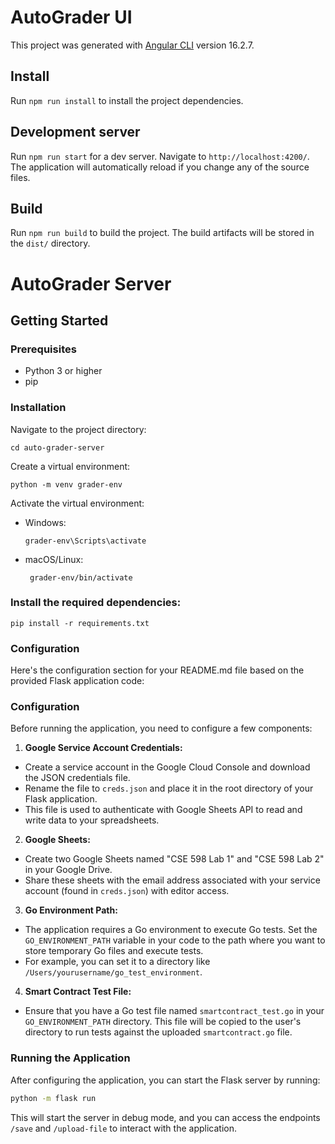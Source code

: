 # AutoGrader UI

This project was generated with [Angular CLI](https://github.com/angular/angular-cli) version 16.2.7.

## Install

Run `npm run install` to install the project dependencies.

## Development server

Run `npm run start` for a dev server. Navigate to `http://localhost:4200/`. The application will automatically reload if you change any of the source files.

## Build

Run `npm run build` to build the project. The build artifacts will be stored in the `dist/` directory.


# AutoGrader Server

## Getting Started

### Prerequisites

- Python 3 or higher
- pip

### Installation

Navigate to the project directory:
   ```
cd auto-grader-server
   ```
Create a virtual environment:
   ```
python -m venv grader-env
   ```
Activate the virtual environment:
   - Windows:
     ```
     grader-env\Scripts\activate
     ```
   - macOS/Linux:
     ```
      grader-env/bin/activate
     ```
### Install the required dependencies:
   ```
pip install -r requirements.txt
   ```

### Configuration

Here's the configuration section for your README.md file based on the provided Flask application code:

### Configuration

Before running the application, you need to configure a few components:

1. **Google Service Account Credentials:**
  - Create a service account in the Google Cloud Console and download the JSON credentials file.
  - Rename the file to `creds.json` and place it in the root directory of your Flask application.
  - This file is used to authenticate with Google Sheets API to read and write data to your spreadsheets.

2. **Google Sheets:**
  - Create two Google Sheets named "CSE 598 Lab 1" and "CSE 598 Lab 2" in your Google Drive.
  - Share these sheets with the email address associated with your service account (found in `creds.json`) with editor access.

3. **Go Environment Path:**
  - The application requires a Go environment to execute Go tests. Set the `GO_ENVIRONMENT_PATH` variable in your code to the path where you want to store temporary Go files and execute tests.
  - For example, you can set it to a directory like `/Users/yourusername/go_test_environment`.

4. **Smart Contract Test File:**
  - Ensure that you have a Go test file named `smartcontract_test.go` in your `GO_ENVIRONMENT_PATH` directory. This file will be copied to the user's directory to run tests against the uploaded `smartcontract.go` file.

### Running the Application

After configuring the application, you can start the Flask server by running:

```bash
python -m flask run
```

This will start the server in debug mode, and you can access the endpoints `/save` and `/upload-file` to interact with the application.
